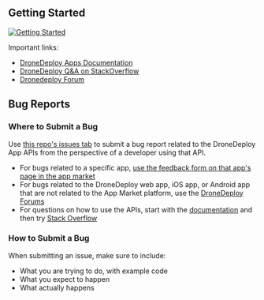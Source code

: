 ## Getting Started
[![Getting Started](https://img.youtube.com/vi/xieC4o5JEUs/0.jpg)](https://www.youtube.com/watch?v=xieC4o5JEUs)

Important links:
- [DroneDeploy Apps Documentation](http://developer.dronedeploy.com/applications)
- [DroneDeploy Q&A on StackOverflow](https://stackoverflow.com/questions/tagged/dronedeploy)
- [Dronedeploy Forum](http://forum.dronedeploy.com/)

## Bug Reports

### Where to Submit a Bug

Use [this repo's issues tab](https://github.com/dronedeploy/DroneDeploy-App-Market/issues) to submit a bug report related to the DroneDeploy App APIs from the perspective of a developer using that API.

- For bugs related to a specific app, [use the feedback form on that app's page in the app market](https://www.dronedeploy.com/app2/applications)
- For bugs related to the DroneDeploy web app, iOS app, or Android app that are not related to the App Market platform, use the [DroneDeploy Forums](http://forum.dronedeploy.com/c/bug-reports-feedback)
- For questions on how to use the APIs, start with the [documentation](http://developer.dronedeploy.com/applications) and then try [Stack Overflow](https://stackoverflow.com/questions/tagged/dronedeploy)

### How to Submit a Bug

When submitting an issue, make sure to include:
- What you are trying to do, with example code
- What you expect to happen
- What actually happens

